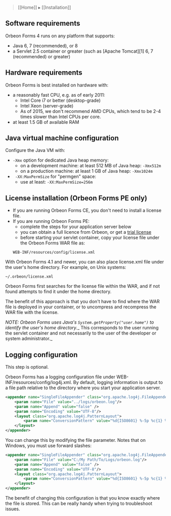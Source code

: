 > [[Home]] ▸ [[Installation]]

## Software requirements

Orbeon Forms 4 runs on any platform that supports:

* Java 6, 7 (recommended), or 8
* a Servlet 2.5 container or greater (such as [Apache Tomcat][1] 6, 7 (recommended) or greater)

## Hardware requirements

Orbeon Forms is best installed on hardware with:

* a reasonably fast CPU, e.g. as of early 2011:
    * Intel Core i7 or better (desktop-grade)
    * Intel Xeon (server-grade)
    * As of 2015, we don't recommend AMD CPUs, which tend to be 2-4 times slower than Intel CPUs per core.
* at least 1.5 GB of available RAM

## Java virtual machine configuration

Configure the Java VM with:

* `-Xmx` option for dedicated Java heap memory:
    * on a development machine: at least 512 MB of Java heap: `-Xmx512m`
    * on a production machine: at least 1 GB of Java heap: `-Xmx1024m`
* ` -XX:MaxPermSize` for "permgen" space:
    * use at least: `-XX:MaxPermSize=256m`

## License installation (Orbeon Forms PE only)

* If you are running Orbeon Forms CE, you don't need to install a license file.
* If you are running Orbeon Forms PE:
    * complete the steps for your application server below
    * you can obtain a full licence from Orbeon, or get a [trial license](http://www.orbeon.com/orbeon/fr/orbeon/register/new)
    * before starting your servlet container, copy your license file under the Orbeon Forms WAR file as:
    ```
    WEB-INF/resources/config/license.xml
    ```

With Orbeon Forms 4.1 and newer, you can also place license.xml file under the user's home directory. For example, on Unix systems:

```
~/.orbeon/license.xml
```

Orbeon Forms first searches for the license file within the WAR, and if not found attempts to find it under the home directory.

The benefit of this approach is that you don't have to find where the WAR file is deployed in your container, or to uncompress and recompress the WAR file with the license.

_NOTE:  Orbeon Forms uses Java's `System.getProperty("user.home")` to identify the user's home directory.__  This corresponds to the user running the servlet container and not necessarily to the user of the developer or system administrator._

## Logging configuration

This step is optional.

Orbeon Forms has a logging configuration file under WEB-INF/resources/config/log4j.xml. By default, logging information is output to a file path relative to the directory where you start your application server.

```xml
<appender name="SingleFileAppender" class="org.apache.log4j.FileAppender">
    <param name="File" value="../logs/orbeon.log"/>
    <param name="Append" value="false" />
    <param name="Encoding" value="UTF-8"/>
    <layout class="org.apache.log4j.PatternLayout">
        <param name="ConversionPattern" value="%d{ISO8601} %-5p %c{1} %x - %m%n"/>
    </layout>
</appender>
```

You can change this by modifying the file parameter. Notes that on Windows, you must use forward slashes:

```xml
<appender name="SingleFileAppender" class="org.apache.log4j.FileAppender">
    <param name="File" value="C:/My Path/To/Logs/orbeon.log"/>
    <param name="Append" value="false" />
    <param name="Encoding" value="UTF-8"/>
    <layout class="org.apache.log4j.PatternLayout">
        <param name="ConversionPattern" value="%d{ISO8601} %-5p %c{1} %x - %m%n"/>
    </layout>
</appender>
```

The benefit of changing this configuration is that you know exactly where the file is stored. This can be really handy when trying to troubleshoot issues.
